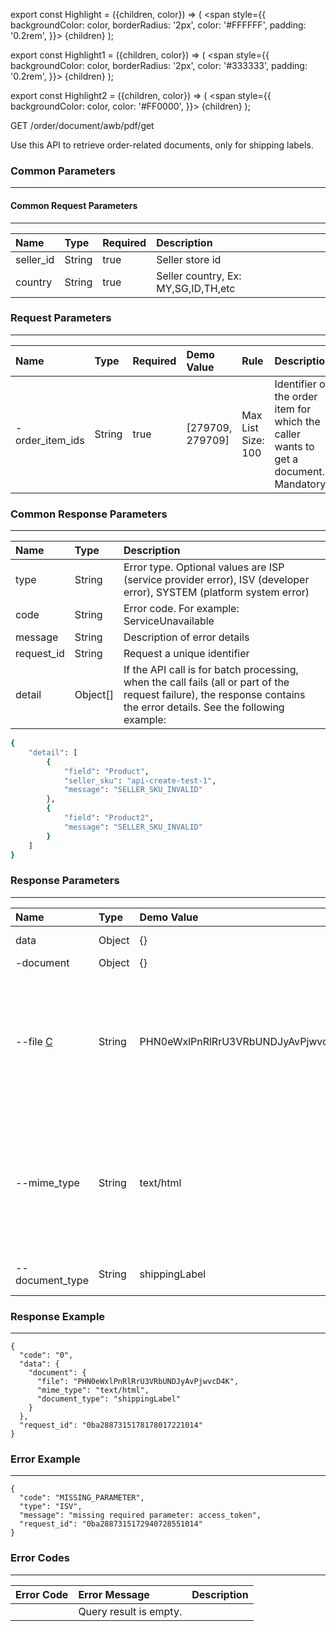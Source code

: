 export const Highlight = ({children, color}) => (
<span
style={{
      backgroundColor: color,
      borderRadius: '2px',
      color: '#FFFFFF',
      padding: '0.2rem',
    }}>
{children}
</span>
);

export const Highlight1 = ({children, color}) => (
<span
style={{
      backgroundColor: color,
      borderRadius: '2px',
      color: '#333333',
      padding: '0.2rem',
    }}>
{children}
</span>
);

export const Highlight2 = ({children, color}) => (
<span
style={{
      backgroundColor: color,
      color: '#FF0000',
    }}>
{children}
</span>
);

<Highlight color="#00A854">GET</Highlight> <Highlight1 color="#EEEEEE">/order/document/awb/pdf/get</Highlight1>


Use this API to retrieve order-related documents, only for shipping labels.

### Common Parameters

---

#### Common Request Parameters

---

| Name      | Type   | Required                      | Description                         |
| :-------- | :----- | :---------------------------- | :---------------------------------- |
| seller_id | String | <Highlight2>true</Highlight2> | Seller store id                     |
| country   | String | <Highlight2>true</Highlight2> | Seller country, Ex: MY,SG,ID,TH,etc |

### Request Parameters

---

| Name             | Type   | Required                      | Demo Value       | Rule               | Description                                                                           |
| :--------------- | :----- | :---------------------------- | :--------------- | :----------------- | :------------------------------------------------------------------------------------ |
| - order_item_ids | String | <Highlight2>true</Highlight2> | [279709, 279709] | Max List Size: 100 | Identifier of the order item for which the caller wants to get a document. Mandatory. |

### Common Response Parameters

---

| Name       | Type     | Description                                                                                                                                                            |
| :--------- | :------- | :--------------------------------------------------------------------------------------------------------------------------------------------------------------------- |
| type       | String   | Error type. Optional values ​​are ISP (service provider error), ISV (developer error), SYSTEM (platform system error)                                                  |
| code       | String   | Error code. For example: ServiceUnavailable                                                                                                                            |
| message    | String   | Description of error details                                                                                                                                           |
| request_id | String   | Request a unique identifier                                                                                                                                            |
| detail     | Object[] | If the API call is for batch processing, when the call fails (all or part of the request failure), the response contains the error details. See the following example: |

```bash
{
    "detail": [
        {
            "field": "Product",
            "seller_sku": "api-create-test-1",
            "message": "SELLER_SKU_INVALID"
        },
        {
            "field": "Product2",
            "message": "SELLER_SKU_INVALID"
        }
    ]
}
```

### Response Parameters

---

| Name                                                                                                             | Type   | Demo Value                         | Description                                                                                                             |
| :--------------------------------------------------------------------------------------------------------------- | :----- | :--------------------------------- | :---------------------------------------------------------------------------------------------------------------------- |
| data                                                                                                             | Object | {}                                 | response data                                                                                                           |
| -document                                                                                                        | Object | {}                                 | document                                                                                                                |
| --file [C](https://open.lazada.com/doc/doc.htm?spm=a2o9m.11193535.0.0.2d4938e4s5pgkx#?nodeId=10784&docId=108297) | String | PHN0eWxlPnRlRrU3VRbUNDJyAvPjwvcD4K | To reconstruct the file, the data from the node needs to be base64 decoded, and interpreted according to the mime_type. |
| --mime_type                                                                                                      | String | text/html                          | To reconstruct the file, the data from the node needs to be base64 decoded, and interpreted according to the mime_type. |
| --document_type                                                                                                  | String | shippingLabel                      | Document types, only shippingLabel                                                                                      |

### Response Example

---

```
{
  "code": "0",
  "data": {
    "document": {
      "file": "PHN0eWxlPnRlRrU3VRbUNDJyAvPjwvcD4K",
      "mime_type": "text/html",
      "document_type": "shippingLabel"
    }
  },
  "request_id": "0ba2887315178178017221014"
}
```

### Error Example

---

```
{
  "code": "MISSING_PARAMETER",
  "type": "ISV",
  "message": "missing required parameter: access_token",
  "request_id": "0ba2887315172940728551014"
}
```

### Error Codes

---

| Error Code | Error Message          | Description |
| :--------- | :--------------------- | :---------- |
|            | Query result is empty. |             |
